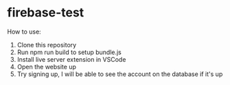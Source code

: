 # firebase-test
How to use:
1. Clone this repository
2. Run npm run build to setup bundle.js
3. Install live server extension in VSCode
4. Open the website up
5. Try signing up, I will be able to see the account on the database if it's up
